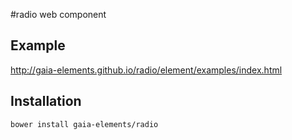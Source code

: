 #radio web component

## Example

http://gaia-elements.github.io/radio/element/examples/index.html

## Installation
```
bower install gaia-elements/radio
```
